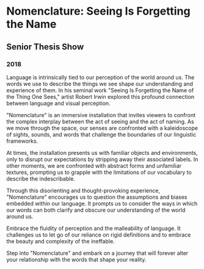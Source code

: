 # Nomenclature: Seeing Is Forgetting the Name

## Senior Thesis Show

### 2018

Language is intrinsically tied to our perception of the world around us. The
words we use to describe the things we see shape our understanding and
experience of them. In his seminal work "Seeing Is Forgetting the Name of the
Thing One Sees," artist Robert Irwin explored this profound connection between
language and visual perception.

"Nomenclature" is an immersive installation that
invites viewers to confront the complex interplay between the act of seeing
and the act of naming. As we move through the space, our senses are confronted
with a kaleidoscope of sights, sounds, and words that challenge the boundaries
of our linguistic frameworks.

At times, the installation presents us with familiar objects and environments,
only to disrupt our expectations by stripping away their associated labels. In
other moments, we are confronted with abstract forms and unfamiliar textures,
prompting us to grapple with the limitations of our vocabulary to describe the
indescribable.

Through this disorienting and thought-provoking experience, "Nomenclature"
encourages us to question the assumptions and biases embedded within our
language. It prompts us to consider the ways in which our words can both
clarify and obscure our understanding of the world around us.

Embrace the fluidity of perception and the malleability of language. It
challenges us to let go of our reliance on rigid definitions and to embrace the
beauty and complexity of the ineffable.

Step into "Nomenclature" and embark on a journey that will forever alter your
relationship with the words that shape your reality.
